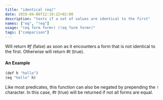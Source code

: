 ```yaml
---
title: "identical (eq)"
date: 2019-04-06T12:19:22+02:00
description: "tests if a set of values are identical to the first"
names: ["eq", "!eq"]
usage: "(eq form form+) (!eq form form+)"
tags: ["comparison"]
---
```

Will return _#f_ (false) as soon as it encounters a form that is not identical to the first. Otherwise will return _#t_ (true).

#### An Example

~~~scheme
(def h "hello")
(eq "hello" h)
~~~

Like most predicates, this function can also be negated by prepending the `!` character. In this case, _#t_ (true) will be returned if not all forms are equal.
